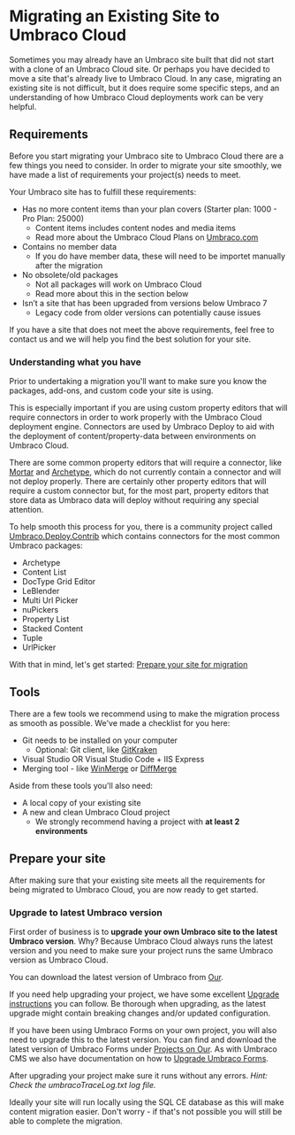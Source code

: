 # Migrating an Existing Site to Umbraco Cloud

Sometimes you may already have an Umbraco site built that did not start with a clone of an Umbraco Cloud site. Or perhaps you have decided to move a site that's already live to Umbraco Cloud. In any case, migrating an existing site is not difficult, but it does require some specific steps, and an understanding of how Umbraco Cloud deployments work can be very helpful.

## Requirements

Before you start migrating your Umbraco site to Umbraco Cloud there are a few things you need to consider. In order to migrate your site smoothly, we have made a list of requirements your project(s) needs to meet.

Your Umbraco site has to fulfill these requirements:

* Has no more content items than your plan covers (Starter plan: 1000 - Pro Plan: 25000)
    * Content items includes content nodes and media items
    * Read more about the Umbraco Cloud Plans on [Umbraco.com](https://umbraco.com/pricing/)
* Contains no member data
    * If you do have member data, these will need to be importet manually after the migration
* No obsolete/old packages
    * Not all packages will work on Umbraco Cloud
    * Read more about this in the section below
* Isn’t a site that has been upgraded from versions below Umbraco 7
    * Legacy code from older versions can potentially cause issues

If you have a site that does not meet the above requirements, feel free to contact us and we will help you find the best solution for your site.

### Understanding what you have

Prior to undertaking a migration you'll want to make sure you know the packages, add-ons, and custom code your site is using. 

This is especially important if you are using custom property editors that will require connectors in order to work properly with the Umbraco Cloud deployment engine. Connectors are used by Umbraco Deploy to aid with the deployment of content/property-data between environments on Umbraco Cloud.

There are some common property editors that will require a connector, like [Mortar](https://github.com/leekelleher/umbraco-mortar/tree/develop/src/Our.Umbraco.Mortar.Courier) and [Archetype](https://github.com/leekelleher/Archetype.Courier), which do not currently contain a connector and will not deploy properly. There are certainly other property editors that will require a custom connector but, for the most part, property editors that store data as Umbraco data will deploy without requiring any special attention.

To help smooth this process for you, there is a community project called [Umbraco.Deploy.Contrib](https://github.com/umbraco/Umbraco.Deploy.Contrib) which contains connectors for the most common Umbraco packages:

* Archetype
* Content List
* DocType Grid Editor
* LeBlender
* Multi Url Picker
* nuPickers
* Property List
* Stacked Content
* Tuple
* UrlPicker

With that in mind, let's get started: [Prepare your site for migration](part-1.md)

## Tools

There are a few tools we recommend using to make the migration process as smooth as possible. We've made a checklist for you here:

* Git needs to be installed on your computer
    * Optional: Git client, like [GitKraken](https://www.gitkraken.com/)
* Visual Studio OR Visual Studio Code + IIS Express
* Merging tool - like [WinMerge](http://winmerge.org/) or [DiffMerge](https://sourcegear.com/diffmerge/)

Aside from these tools you'll also need:

* A local copy of your existing site
* A new and clean Umbraco Cloud project
    * We strongly recommend having a project with **at least 2 environments**

## Prepare your site

After making sure that your existing site meets all the requirements for being migrated to Umbraco Cloud, you are now ready to get started.

### Upgrade to latest Umbraco version

First order of business is to **upgrade your own Umbraco site to the latest Umbraco version**. Why? Because Umbraco Cloud always runs the latest version and you need to make sure your project runs the same Umbraco version as Umbraco Cloud.

You can download the latest version of Umbraco from [Our](https://our.umbraco.com/download/).

If you need help upgrading your project, we have some excellent [Upgrade instructions](https://our.umbraco.com/documentation/Getting-Started/Setup/Upgrading/general) you can follow. Be thorough when upgrading, as the latest upgrade might contain breaking changes and/or updated configuration.

If you have been using Umbraco Forms on your own project, you will also need to upgrade this to the latest version. You can find and download the latest version of Umbraco Forms under [Projects on Our](https://our.umbraco.com/projects/developer-tools/umbraco-forms/). As with Umbraco CMS we also have documentation on how to [Upgrade Umbraco Forms](https://our.umbraco.com/documentation/Add-ons/UmbracoForms/Installation/ManualUpgrade).

After upgrading your project make sure it runs without any errors. *Hint: Check the umbracoTraceLog.txt log file.*  

Ideally your site will run locally using the SQL CE database as this will make content migration easier. Don't worry - if that's not possible you will still be able to complete the migration.


